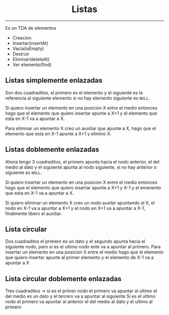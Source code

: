 # <center>Listas</center>
---------
Es un TDA de elementos 

* Creacion
* Insertar(insertAt)
* Vacia(isEmpty)
* Destruir
* Eliminar(deleteAt)
* Ver elemento(find)

## Listas simplemente enlazadas
Son dos cuadraditos, el primero es el elemento y el siguiente es la referencia al siguiente elemento si no hay elemento siguiente es ``NULL``.

Si quiero insertar un elemento en una posicion X entre el medio entonces hago que el elemento que quiero insertar apunte a X+1 y el elemento que esta en X-1 va a apuntar a X.

Para eliminar un elemento X creo un auxiliar que apunte a X, hago que el elemento que esta en X-1 apunte a X+1 y elimino X.

## Listas doblemente enlazadas
Ahora tengo 3 cuadraditos, el primero apunta hacia el nodo anterior, el del medio al dato y el siguiente apunta al nodo siguiente, si no hay anterior o siguiente es ``NULL``.

Si quiero insertar un elemento en una posicion X entre el medio entonces hago que el elemento que quiero insertar apunte a X+1 y X-1 y el emenento que esta en X-1 va a apuntar a X.

Si quiero eliminar un elemento X creo un nodo auxilar apuntando al X, el nodo en X-1 va a apuntar a X+1 y el nodo en X+1 va a apuntar a X-1, finalmente libero el auxiliar.

## Lista circular
Dos cuadraditos el primero es un dato y el segundo apunta hacia el siguiente nodo, pero si es el ultimo nodo este va a apuntar al primero.
Para insertar un elemento en una posicion X entre el medio hago que el elemento que quiero insertar apunte al primer elemento y el elemento de X-1 va a apuntar a X

## Lista circular doblemente enlazadas
Tres cuadraditos -> si es el primer nodo el primero va apuntar al ultimo el del medio es un dato y el tercero va a apuntar al siguiente
Si es el ultimo nodo el primero va apuntar al anterior el del medio al dato y el ultimo al primero